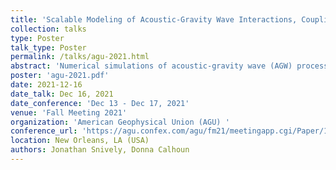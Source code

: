 ```yaml
---
title: 'Scalable Modeling of Acoustic-Gravity Wave Interactions, Coupling and Observables from Surface to Space '
collection: talks
type: Poster
talk_type: Poster
permalink: /talks/agu-2021.html
abstract: 'Numerical simulations of acoustic-gravity wave (AGW) processes in the deep atmosphere are complicated by the wide range of scales involved. Small-to-medium-scale AGWs, with wavelengths ~10s-100s km and periods of several-to-tens of minutes, interact with structure dynamics ranging from sub-km to global scales. It remains infeasible to capture all relevant scales and processes in single domains, e.g., to comprehensively resolve turbulent eddies, radiation of secondary AGWs into the thermosphere, and interactions with tides (e.g., Heale et al., JGR, 122(2), 2017; GRL, 43(26), 2019; Bossert et al., JGR, 122(15), 2017). Stretched domains (e.g., Fritts et al., AGU FM, 2017) can capture the horizontal extents of wave fields, allowing higher resolution where needed. However, numerical strategies that control resolution in all dimensions at high altitudes provide further benefit, dramatically reducing the cost of over-resolved solutions in the diffusive thermosphere. Our approach is to apply adaptive mesh refinement (AMR), albeit with the needs to mitigate transients and to define refinement criteria that still capture nonlinear evolutions. We report recent progress on the numerics and underlying model physics of the Model for Acoustic-Gravity wave Interactions and Coupling (Zettergren and Snively, JGR, 120(9), 2015, and references therein). MAGIC is now implemented in ForestClaw (Calhoun and Burstedde, arXiv:1703.03116, 2017), which is an AMR and solver library, using p4est mesh management (Burstedde et al., SIAM JSC, 33(3), 2011), and Clawpack solvers (Clawpack Development Team, 2002-2020; LeVeque, JCP, 131, 1997). “MAGIC Forest” thus includes the full feature set of 2D MAGIC, with its latest numerics, enabling AMR for surface-to-space (0-400+ km) AGW dynamics in large (~1000s km) domains, with calculation of species densities and airglow observables. We also introduce the new 3D MAGIC Forest in an “extruded mesh” form that leverages 2D AMR in the horizontal directions. We discuss the scalability and performance characteristics of these new models, leveraging AMR to achieve high resolutions only where needed, achieving up to orders-of-magnitude speedups. We demonstrate applications in long-range, multi-scale AGW propagation and coupling across deep altitude spans and extensions to the ionosphere.'
poster: 'agu-2021.pdf'
date: 2021-12-16
date_talk: Dec 16, 2021
date_conference: 'Dec 13 - Dec 17, 2021'
venue: 'Fall Meeting 2021'
organization: 'American Geophysical Union (AGU) '
conference_url: 'https://agu.confex.com/agu/fm21/meetingapp.cgi/Paper/1001179'
location: New Orleans, LA (USA)
authors: Jonathan Snively, Donna Calhoun
---
```

